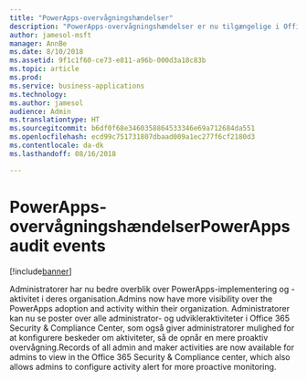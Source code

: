 ```yaml
---
title: "PowerApps-overvågningshændelser"
description: "PowerApps-overvågningshændelser er nu tilgængelige i Office 365 Security & Compliance Center"
author: jamesol-msft
manager: AnnBe
ms.date: 8/10/2018
ms.assetid: 9f1c1f60-ce73-e811-a96b-000d3a18c83b
ms.topic: article
ms.prod: 
ms.service: business-applications
ms.technology: 
ms.author: jamesol
audience: Admin
ms.translationtype: HT
ms.sourcegitcommit: b6df0f68e3460358864533346e69a712684da551
ms.openlocfilehash: ecd99c751731807dbaad009a1ec277f6cf2180d3
ms.contentlocale: da-dk
ms.lasthandoff: 08/16/2018

---
```

# <a name="powerapps-audit-events"></a><span data-ttu-id="723a9-103">PowerApps-overvågningshændelser</span><span class="sxs-lookup"><span data-stu-id="723a9-103">PowerApps audit events</span></span>


[!include[banner](../../includes/banner.md)]

<span data-ttu-id="723a9-104">Administratorer har nu bedre overblik over PowerApps-implementering og -aktivitet i deres organisation.</span><span class="sxs-lookup"><span data-stu-id="723a9-104">Admins now have more visibility over the PowerApps adoption and activity within their organization.</span></span> <span data-ttu-id="723a9-105">Administratorer kan nu se poster over alle administrator- og udvikleraktiviteter i Office 365 Security & Compliance Center, som også giver administratorer mulighed for at konfigurere beskeder om aktiviteter, så de opnår en mere proaktiv overvågning.</span><span class="sxs-lookup"><span data-stu-id="723a9-105">Records of all admin and maker activities are now available for admins to view in the Office 365 Security & Compliance center, which also allows admins to configure activity alert for more proactive monitoring.</span></span>

